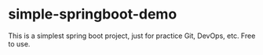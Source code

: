 # simple-springboot-demo
This is a simplest spring boot project, just for practice Git, DevOps, etc. Free to use.

